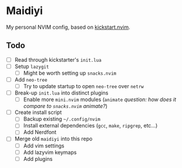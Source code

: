 # Maidiyi

My personal NVIM config, based on [kickstart.nvim](https://github.com/nvim-lua/kickstart.nvim).

## Todo

- [ ] Read through kickstarter's `init.lua`
- [ ] Setup `lazygit`
  - [ ] Might be worth setting up `snacks.nvim`
- [ ] Add `neo-tree`
  - [ ] Try to update startup to open `neo-tree` over `netrw`
- [ ] Break-up `init.lua` into distinct plugins
  - [ ] Enable more `mini.nvim` modules (`animate` _question: how does it compare to `snacks.nvim` animate?_)
- [ ] Create install script
  - [ ] Backup existing `~/.config/nvim`
  - [ ] Install external dependencies (`gcc`, `make`, `ripgrep`, etc...)
  - [ ] Add Nerdfont
- [ ] Merge old `maidiyi` into this repo
  - [ ] Add vim settings
  - [ ] Add lazyvim keymaps
  - [ ] Add plugins
